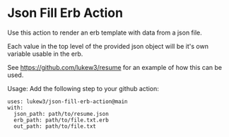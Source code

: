 # Json Fill Erb Action
Use this action to render an erb template with data from a json file.

Each value in the top level of the provided json object will be it's own variable usable in the erb.

See https://github.com/lukew3/resume for an example of how this can be used.

Usage:
Add the following step to your github action:
```
uses: lukew3/json-fill-erb-action@main
with:
  json_path: path/to/resume.json
  erb_path: path/to/file.txt.erb
  out_path: path/to/file.txt
```
